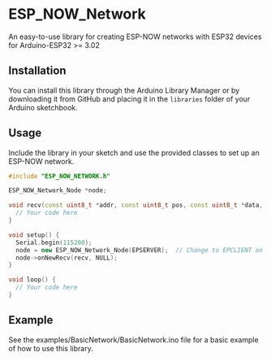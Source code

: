 # ESP_NOW_Network

An easy-to-use library for creating ESP-NOW networks with ESP32 devices  for Arduino-ESP32 >= 3.02

## Installation

You can install this library through the Arduino Library Manager or by downloading it from GitHub and placing it in the `libraries` folder of your Arduino sketchbook.

## Usage

Include the library in your sketch and use the provided classes to set up an ESP-NOW network.

```cpp
#include "ESP_NOW_NETWORK.h"

ESP_NOW_Network_Node *node;

void recv(const uint8_t *addr, const uint8_t pos, const uint8_t *data, int len){
  // Your code here
}

void setup() {
  Serial.begin(115200);
  node = new ESP_NOW_Network_Node(EPSERVER);  // Change to EPCLIENT on clients
  node->onNewRecv(recv, NULL);
}

void loop() {
  // Your code here
}

```
## Example

See the examples/BasicNetwork/BasicNetwork.ino file for a basic example of how to use this library.

